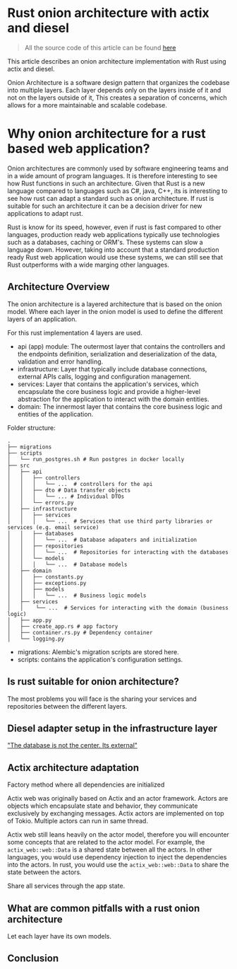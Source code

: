 # Rust onion architecture with actix and diesel
> All the source code of this article can be found [here](https://github.com/coding-kitties/cookiecutter-actix-simple-clean-architecture) 

This article describes an onion architecture implementation with Rust using 
actix and diesel. 

Onion Architecture is a software design pattern that organizes the codebase into 
multiple layers. Each layer depends only on the layers inside of it and not on the layers outside of it,
This creates a separation of concerns, which allows for a more maintainable and scalable codebase.

# Why onion architecture for a rust based web application?
Onion architectures are commonly used by software engineering teams and in a wide amount of program languages. 
It is therefore interesting to see how Rust functions in such an architecture. 
Given that Rust is a new language compared to languages such as C#, java, C++, its is interesting to see how rust can 
adapt a standard such as onion architecture. If rust is suitable for such an architecture it can be a decision driver for 
new applications to adapt rust. 

Rust is know for its speed, however, even if rust is fast compared to other languages, production ready web applications 
typically use technologies such as a databases, caching or ORM's. These systems can slow a language down. However, taking into account
that a standard production ready Rust web application would use these systems, we can still see that 
Rust outperforms with a wide marging other languages.

## Architecture Overview
The onion architecture is a layered architecture that is based on the onion model. 
Where each layer in the onion model is used to define the different layers of an application.

For this rust implementation 4 layers are used. 
* api (app) module: The outermost layer that contains the controllers and the endpoints definition, serialization and deserialization of the data, validation and error handling.
* infrastructure: Layer that typically include database connections, external APIs calls, logging and configuration management.
* services: Layer that contains the application's services, which encapsulate the core business logic and provide a higher-level abstraction for the application to interact with the domain entities.
* domain: The innermost layer that contains the core business logic and entities of the application.


Folder structure:
```
.
├── migrations
├── scripts
│   └── run_postgres.sh # Run postgres in docker locally
├── src
│   ├── api
│   │   ├── controllers
│   │   │   └── ...  # controllers for the api
│   │   ├── dto # Data transfer objects  
│   │   │   └── ... # Individual DTOs
│   │   └── errors.py
│   ├── infrastructure
│   │   ├── services
│   │   │   └── ...  # Services that use third party libraries or services (e.g. email service)
│   │   ├── databases
│   │   │   └── ...  # Database adapaters and initialization
│   │   ├── repositories
│   │   │   └── ...  # Repositories for interacting with the databases
│   │   └── models
│   │   │   └── ...  # Database models
│   ├── domain
│   │   ├── constants.py
│   │   ├── exceptions.py
│   │   ├── models
│   │   │   └── ...  # Business logic models
│   ├── services
│   │    └── ...  # Services for interacting with the domain (business logic)
│   ├── app.py
│   ├── create_app.rs # app factory 
│   ├── container.rs.py # Dependency container 
│   └── logging.py
```

* migrations: Alembic's migration scripts are stored here.
* scripts: contains the application's configuration settings.

## Is rust suitable for onion architecture?
The most problems you will face is the sharing your services 
and repositories between the different layers. 


## Diesel adapter setup in the infrastructure layer
["The database is not the center. Its external"][onion-architecture]

## Actix architecture adaptation
Factory method where all dependencies are initialized

Actix web was originally based on Actix and an actor framework. 
Actors are objects which encapsulate state and behavior, they communicate exclusively by exchanging messages. Actix actors are implemented on top of Tokio. Multiple actors can run in same thread.

Actix web still leans heavily on the actor model, therefore you will encounter some concepts that are related to the actor model. 
For example, the `actix_web::web::Data` is a shared state between all the actors.
In other languages, you would use dependency injection to inject the dependencies into the actors. In rust, you would use the `actix_web::web::Data` to share the state between the actors.

Share all services through the app state.

## What are common pitfalls with a rust onion architecture
Let each layer have its own models.

## Conclusion


[clean-architecture]: https://blog.cleancoder.com/uncle-bob/2012/08/13/the-clean-architecture.html
[hexagonal-architecture]: https://en.wikipedia.org/wiki/Hexagonal_architecture_(software)
[onion-architecture]: https://jeffreypalermo.com/2008/07/the-onion-architecture-part-1/
[rust]: https://www.rust-lang.org/